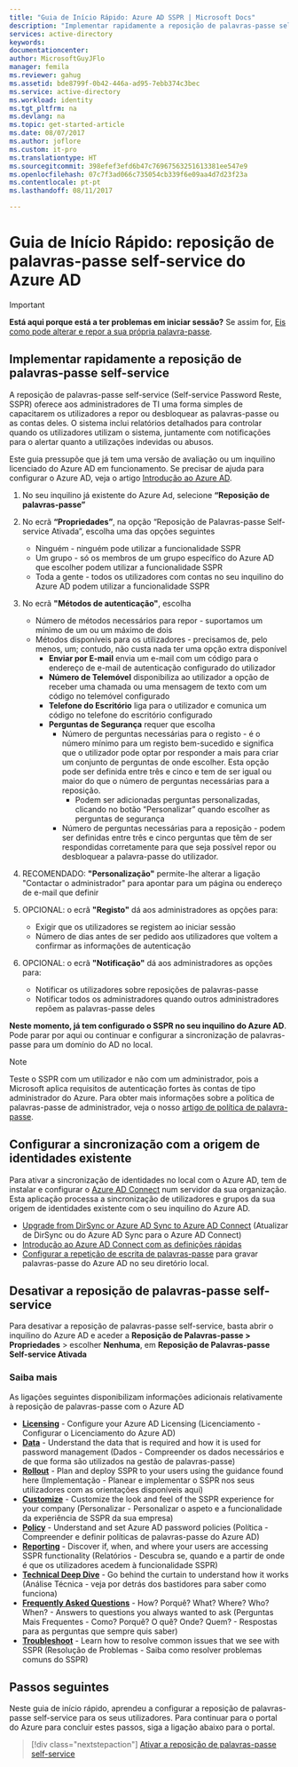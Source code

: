 ```yaml
---
title: "Guia de Início Rápido: Azure AD SSPR | Microsoft Docs"
description: "Implementar rapidamente a reposição de palavras-passe self-service do Azure AD"
services: active-directory
keywords: 
documentationcenter: 
author: MicrosoftGuyJFlo
manager: femila
ms.reviewer: gahug
ms.assetid: bde8799f-0b42-446a-ad95-7ebb374c3bec
ms.service: active-directory
ms.workload: identity
ms.tgt_pltfrm: na
ms.devlang: na
ms.topic: get-started-article
ms.date: 08/07/2017
ms.author: joflore
ms.custom: it-pro
ms.translationtype: HT
ms.sourcegitcommit: 398efef3efd6b47c76967563251613381ee547e9
ms.openlocfilehash: 07c7f3ad066c735054cb339f6e09aa4d7d23f23a
ms.contentlocale: pt-pt
ms.lasthandoff: 08/11/2017

---
```

# <a name="quickstart-azure-ad-self-service-password-reset"></a>Guia de Início Rápido: reposição de palavras-passe self-service do Azure AD

> [!IMPORTANT]
> **Está aqui porque está a ter problemas em iniciar sessão?** Se assim for, [Eis como pode alterar e repor a sua própria palavra-passe](active-directory-passwords-update-your-own-password.md).

## <a name="rapidly-deploy-self-service-password-reset"></a>Implementar rapidamente a reposição de palavras-passe self-service

A reposição de palavras-passe self-service (Self-service Password Reste, SSPR) oferece aos administradores de TI uma forma simples de capacitarem os utilizadores a repor ou desbloquear as palavras-passe ou as contas deles. O sistema inclui relatórios detalhados para controlar quando os utilizadores utilizam o sistema, juntamente com notificações para o alertar quanto a utilizações indevidas ou abusos.

Este guia pressupõe que já tem uma versão de avaliação ou um inquilino licenciado do Azure AD em funcionamento. Se precisar de ajuda para configurar o Azure AD, veja o artigo [Introdução ao Azure AD](https://azure.microsoft.com/trial/get-started-active-directory/).

1. No seu inquilino já existente do Azure Ad, selecione **“Reposição de palavras-passe”**

2. No ecrã **“Propriedades”**, na opção “Reposição de Palavras-passe Self-service Ativada”, escolha uma das opções seguintes
    * Ninguém - ninguém pode utilizar a funcionalidade SSPR
    * Um grupo - só os membros de um grupo específico do Azure AD que escolher podem utilizar a funcionalidade SSPR
    * Toda a gente - todos os utilizadores com contas no seu inquilino do Azure AD podem utilizar a funcionalidade SSPR

3. No ecrã **"Métodos de autenticação"**, escolha
    * Número de métodos necessários para repor - suportamos um mínimo de um ou um máximo de dois
    * Métodos disponíveis para os utilizadores - precisamos de, pelo menos, um; contudo, não custa nada ter uma opção extra disponível
        * **Enviar por E-mail** envia um e-mail com um código para o endereço de e-mail de autenticação configurado do utilizador
        * **Número de Telemóvel** disponibiliza ao utilizador a opção de receber uma chamada ou uma mensagem de texto com um código no telemóvel configurado
        * **Telefone do Escritório** liga para o utilizador e comunica um código no telefone do escritório configurado
        * **Perguntas de Segurança** requer que escolha
            * Número de perguntas necessárias para o registo - é o número mínimo para um registo bem-sucedido e significa que o utilizador pode optar por responder a mais para criar um conjunto de perguntas de onde escolher. Esta opção pode ser definida entre três e cinco e tem de ser igual ou maior do que o número de perguntas necessárias para a reposição.
                * Podem ser adicionadas perguntas personalizadas, clicando no botão “Personalizar” quando escolher as perguntas de segurança
            * Número de perguntas necessárias para a reposição - podem ser definidas entre três e cinco perguntas que têm de ser respondidas corretamente para que seja possível repor ou desbloquear a palavra-passe do utilizador.

4. RECOMENDADO: **"Personalização"** permite-lhe alterar a ligação "Contactar o administrador" para apontar para um página ou endereço de e-mail que definir

5. OPCIONAL: o ecrã **"Registo"** dá aos administradores as opções para:
    * Exigir que os utilizadores se registem ao iniciar sessão
    * Número de dias antes de ser pedido aos utilizadores que voltem a confirmar as informações de autenticação

6. OPCIONAL: o ecrã **"Notificação"** dá aos administradores as opções para:
    * Notificar os utilizadores sobre reposições de palavras-passe
    * Notificar todos os administradores quando outros administradores repõem as palavras-passe deles

**Neste momento, já tem configurado o SSPR no seu inquilino do Azure AD**. Pode parar por aqui ou continuar e configurar a sincronização de palavras-passe para um domínio do AD no local.

> [!NOTE]
> Teste o SSPR com um utilizador e não com um administrador, pois a Microsoft aplica requisitos de autenticação fortes às contas de tipo administrador do Azure. Para obter mais informações sobre a política de palavras-passe de administrador, veja o nosso [artigo de política de palavra-passe](active-directory-passwords-policy.md#administrator-password-policy-differences).

## <a name="configure-synchronization-to-existing-identity-source"></a>Configurar a sincronização com a origem de identidades existente

Para ativar a sincronização de identidades no local com o Azure AD, tem de instalar e configurar o [Azure AD Connect](./connect/active-directory-aadconnect.md) num servidor da sua organização. Esta aplicação processa a sincronização de utilizadores e grupos da sua origem de identidades existente com o seu inquilino do Azure AD.

* [Upgrade from DirSync or Azure AD Sync to Azure AD Connect](./connect/active-directory-aadconnect-dirsync-deprecated.md) (Atualizar de DirSync ou do Azure AD Sync para o Azure AD Connect)
* [Introdução ao Azure AD Connect com as definições rápidas](./connect/active-directory-aadconnect-get-started-express.md)
* [Configurar a repetição de escrita de palavras-passe](active-directory-passwords-writeback.md#configuring-password-writeback) para gravar palavras-passe do Azure AD no seu diretório local.

## <a name="disabling-self-service-password-reset"></a>Desativar a reposição de palavras-passe self-service

Para desativar a reposição de palavras-passe self-service, basta abrir o inquilino do Azure AD e aceder a **Reposição de Palavras-passe > Propriedades** > escolher **Nenhuma**, em **Reposição de Palavras-passe Self-service Ativada**

### <a name="learn-more"></a>Saiba mais
As ligações seguintes disponibilizam informações adicionais relativamente à reposição de palavras-passe com o Azure AD

* [**Licensing**](active-directory-passwords-licensing.md) - Configure your Azure AD Licensing (Licenciamento - Configurar o Licenciamento do Azure AD)
* [**Data**](active-directory-passwords-data.md) - Understand the data that is required and how it is used for password management (Dados - Compreender os dados necessários e de que forma são utilizados na gestão de palavras-passe)
* [**Rollout**](active-directory-passwords-best-practices.md) - Plan and deploy SSPR to your users using the guidance found here (Implementação - Planear e implementar o SSPR nos seus utilizadores com as orientações disponíveis aqui)
* [**Customize**](active-directory-passwords-customize.md) - Customize the look and feel of the SSPR experience for your company (Personalizar - Personalizar o aspeto e a funcionalidade da experiência de SSPR da sua empresa)
* [**Policy**](active-directory-passwords-policy.md) - Understand and set Azure AD password policies (Política - Compreender e definir políticas de palavras-passe do Azure AD)
* [**Reporting**](active-directory-passwords-reporting.md) - Discover if, when, and where your users are accessing SSPR functionality (Relatórios - Descubra se, quando e a partir de onde é que os utilizadores acedem à funcionalidade SSPR)
* [**Technical Deep Dive**](active-directory-passwords-how-it-works.md) - Go behind the curtain to understand how it works (Análise Técnica - veja por detrás dos bastidores para saber como funciona)
* [**Frequently Asked Questions**](active-directory-passwords-faq.md) - How? Porquê? What? Where? Who? When? - Answers to questions you always wanted to ask (Perguntas Mais Frequentes - Como? Porquê? O quê? Onde? Quem? - Respostas para as perguntas que sempre quis saber)
* [**Troubleshoot**](active-directory-passwords-troubleshoot.md) - Learn how to resolve common issues that we see with SSPR (Resolução de Problemas - Saiba como resolver problemas comuns do SSPR)

## <a name="next-steps"></a>Passos seguintes

Neste guia de início rápido, aprendeu a configurar a reposição de palavras-passe self-service para os seus utilizadores. Para continuar para o portal do Azure para concluir estes passos, siga a ligação abaixo para o portal.

> [!div class="nextstepaction"]
> [Ativar a reposição de palavras-passe self-service](https://aad.portal.azure.com/#blade/Microsoft_AAD_IAM/ActiveDirectoryMenuBlade/PasswordReset)


